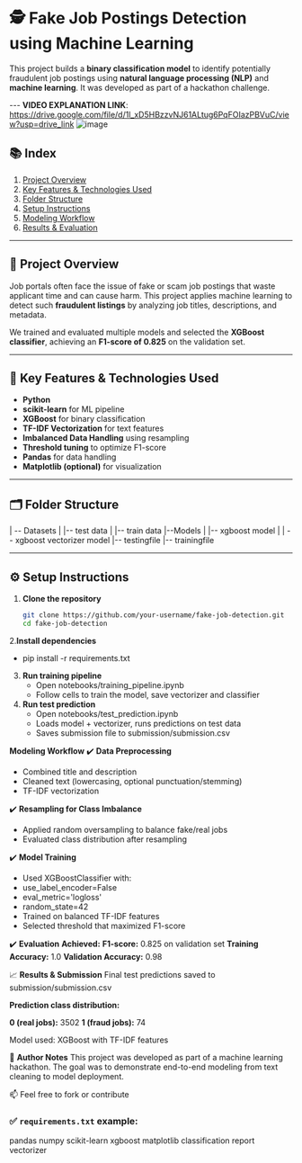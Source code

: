 # 🕵️ Fake Job Postings Detection using Machine Learning

This project builds a **binary classification model** to identify potentially fraudulent job postings using **natural language processing (NLP)** and **machine learning**. It was developed as part of a hackathon challenge.

--- **VIDEO EXPLANATION LINK**: https://drive.google.com/file/d/1l_xD5HBzzvNJ61ALtug6PqFOIazPBVuC/view?usp=drive_link
![image](https://github.com/user-attachments/assets/1c8773b6-5b3e-439e-b0bc-e5761fd376fc)



## 📚 Index

1. [Project Overview](#project-overview)  
2. [Key Features & Technologies Used](#key-features--technologies-used)  
3. [Folder Structure](#folder-structure)  
4. [Setup Instructions](#setup-instructions)  
5. [Modeling Workflow](#modeling-workflow)  
6. [Results & Evaluation](#results--evaluation)

---

## 📌 Project Overview

Job portals often face the issue of fake or scam job postings that waste applicant time and can cause harm. This project applies machine learning to detect such **fraudulent listings** by analyzing job titles, descriptions, and metadata.

We trained and evaluated multiple models and selected the **XGBoost classifier**, achieving an **F1-score of 0.825** on the validation set.

---

## 🚀 Key Features & Technologies Used

- **Python**
- **scikit-learn** for ML pipeline
- **XGBoost** for binary classification
- **TF-IDF Vectorization** for text features
- **Imbalanced Data Handling** using resampling
- **Threshold tuning** to optimize F1-score
- **Pandas** for data handling
- **Matplotlib (optional)** for visualization

---

## 🗂 Folder Structure

| -- Datasets 
|        |-- test data
|        |-- train data
|--Models
|     |-- xgboost model
|     | -- xgboost vectorizer model
|-- testingfile
|-- trainingfile


---

## ⚙️ Setup Instructions

1. **Clone the repository**  
   ```bash
   git clone https://github.com/your-username/fake-job-detection.git
   cd fake-job-detection

2.**Install dependencies**
   * pip install -r requirements.txt

3. **Run training pipeline**
   * Open notebooks/training_pipeline.ipynb
   * Follow cells to train the model, save vectorizer and classifier
4. **Run test prediction**
   * Open notebooks/test_prediction.ipynb
   * Loads model + vectorizer, runs predictions on test data
   * Saves submission file to submission/submission.csv

**Modeling Workflow**
✔️ **Data Preprocessing**
   * Combined title and description
   * Cleaned text (lowercasing, optional punctuation/stemming)
   * TF-IDF vectorization

✔️ **Resampling for Class Imbalance**
   * Applied random oversampling to balance fake/real jobs
   * Evaluated class distribution after resampling

✔️ **Model Training**
   * Used XGBoostClassifier with:
   * use_label_encoder=False
   * eval_metric='logloss'
   * random_state=42
   * Trained on balanced TF-IDF features
   * Selected threshold that maximized F1-score

✔️ **Evaluation**
**Achieved:**
   **F1-score:** 0.825 on validation set
   **Training Accuracy:** 1.0
   **Validation Accuracy:** 0.98

📈 **Results & Submission**
Final test predictions saved to submission/submission.csv

**Prediction class distribution:**

**0 (real jobs):** 3502
**1 (fraud jobs):** 74

Model used: XGBoost with TF-IDF features

🧠 **Author Notes**
This project was developed as part of a machine learning hackathon. The goal was to demonstrate end-to-end modeling from text cleaning to model deployment.

📫 Feel free to fork or contribute

### ✅ `requirements.txt` example:
pandas
numpy
scikit-learn
xgboost
matplotlib
classification report
vectorizer

